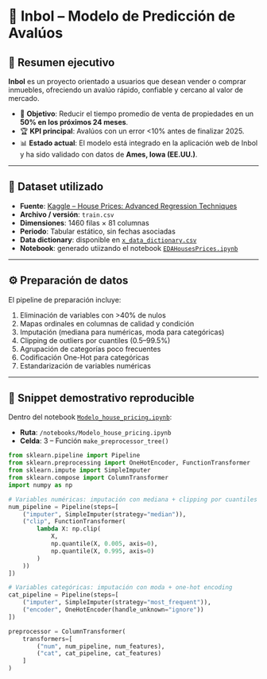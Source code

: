 # 🏡 Inbol – Modelo de Predicción de Avalúos

## 📌 Resumen ejecutivo
**Inbol** es un proyecto orientado a usuarios que desean vender o comprar inmuebles, ofreciendo un avalúo rápido, confiable y cercano al valor de mercado.

- 🎯 **Objetivo**: Reducir el tiempo promedio de venta de propiedades en un **50% en los próximos 24 meses**.
- 🏆 **KPI principal**: Avalúos con un error <10% antes de finalizar 2025.
- 📊 **Estado actual**: El modelo está integrado en la aplicación web de Inbol y ha sido validado con datos de **Ames, Iowa (EE.UU.)**.

---

## 📂 Dataset utilizado
- **Fuente**: [Kaggle – House Prices: Advanced Regression Techniques](https://www.kaggle.com/competitions/house-prices-advanced-regression-techniques)  
- **Archivo / versión**: `train.csv`  
- **Dimensiones**: 1460 filas × 81 columnas  
- **Periodo**: Tabular estático, sin fechas asociadas  
- **Data dictionary**: disponible en [`x_data_dictionary.csv`](https://github.com/Inbol/Modelos/blob/main/x_data_dictionary.csv)
- **Notebook**: generado utiizando el notebook [`EDAHousesPrices.ipynb`](https://colab.research.google.com/drive/1Byt3mMLdjIAmZ__GvRkc380zmx7Qjglf)

---

## ⚙️ Preparación de datos
El pipeline de preparación incluye:

1. Eliminación de variables con >40% de nulos  
2. Mapas ordinales en columnas de calidad y condición  
3. Imputación (mediana para numéricas, moda para categóricas)  
4. Clipping de outliers por cuantiles (0.5–99.5%)  
5. Agrupación de categorías poco frecuentes  
6. Codificación One-Hot para categóricas  
7. Estandarización de variables numéricas  

---

## 🧩 Snippet demostrativo reproducible
Dentro del notebook [`Modelo_house_pricing.ipynb`](https://colab.research.google.com/drive/1aQevN554fqF7oVN1AtNYYkK821wlpDr_?usp=sharing):

- **Ruta**: `/notebooks/Modelo_house_pricing.ipynb`  
- **Celda**: 3 – Función `make_preprocessor_tree()`

```python
from sklearn.pipeline import Pipeline
from sklearn.preprocessing import OneHotEncoder, FunctionTransformer
from sklearn.impute import SimpleImputer
from sklearn.compose import ColumnTransformer
import numpy as np

# Variables numéricas: imputación con mediana + clipping por cuantiles
num_pipeline = Pipeline(steps=[
    ("imputer", SimpleImputer(strategy="median")),
    ("clip", FunctionTransformer(
        lambda X: np.clip(
            X,
            np.quantile(X, 0.005, axis=0),
            np.quantile(X, 0.995, axis=0)
        )
    ))
])

# Variables categóricas: imputación con moda + one-hot encoding
cat_pipeline = Pipeline(steps=[
    ("imputer", SimpleImputer(strategy="most_frequent")),
    ("encoder", OneHotEncoder(handle_unknown="ignore"))
])

preprocessor = ColumnTransformer(
    transformers=[
        ("num", num_pipeline, num_features),
        ("cat", cat_pipeline, cat_features)
    ]
)

